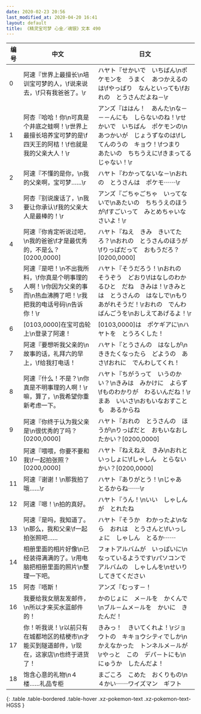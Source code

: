 ```yaml
---
date: 2020-02-23 20:56
last_modified_at: 2020-04-20 16:41
layout: default
title: 《精灵宝可梦 心金／魂银》文本 490
---
```

| 编号 | 中文 | 日文 |
| ---- | ---- | ---- |
| 0 | 阿速『世界上最擅长\n培训宝可梦的人，\f说来说去，\f只有我爸爸了。\r | ハヤト『せかいで　いちばん\nポケモンを　うまく　あつかえるのは\fやっぱり　なんといっても\fおれの　とうさんだよね－\r |
| 1 | 阿杏『哈哈！你\n可真是个井底之蛙啊！\r世界上最擅长培养宝可梦的是\f四天王的阿桔！\f也就是我的父亲大人！\r | アンズ『ははん！　あんた\nな－－－んにも　しらないのね！\rせかいで　いちばん　ポケモンの\nあつかいが　じょうずなのは\fしてんのうの　キョウ！\fつまり　あたいの　ちちうえに\fきまってるじゃない！\r |
| 2 | 阿速『不懂的是你，\n我的父亲啊，宝可梦……\r | ハヤト『わかってないな－\nおれの　とうさんは　ポケモ⋯⋯\r |
| 3 | 阿杏『别说废话了，\n我要让你承认\f我的父亲大人是最棒的！\r | アンズ『ごちゃごちゃ　いってないで\nあたいの　ちちうえのほうが\fすごいって　みとめちゃいなさいよ！\r |
| 4 | 阿速『你肯定听说过吧，\n我的爸爸\f才是最优秀的，不是么？[0200,0000] | ハヤト『ねえ　きみ　きいてたろ？\nおれの　とうさんのほうが\fりっぱだって　おもうだろ？[0200,0000] |
| 5 | 阿速『是吧！\n不出我所料，\f你真是个明事理的人啊！\r你因为父亲的事而\n热血沸腾了吧！\r我把我的电话号码\n告诉你！\r | ハヤト『そうだろう！\nおれの　そうぞう　どおり\fはなしのわかるひと　だね　きみは！\rきみとは　とうさんの　はなしで\nもりあがれそうだ！\rおれの　でんわばんごうを\nおしえてあげるよ！\r |
| 6 | [0103,0000]在宝可齿轮上\n登录了阿速！ | [0103,0000]は　ポケギアに\nハヤトを　とうろくした！ |
| 7 | 阿速『要想听我父亲的\n故事的话，礼拜六的早上，\f给我打电话！ | ハヤト『とうさんの　はなしが\nききたくなったら　どようの　あさ\fおれに　でんわしてくれ！ |
| 8 | 阿速『什么！不是？\n你真是不明事理的人啊！\r嘛，算了，\n我希望你重新考虑一下。 | ハヤト『ちがうって　いうのかい？\nきみは　みかけに　よらず\fものわかりが　わるいんだね！\rまあ　いいさ\nおもいなおすことも　あるからね |
| 9 | 阿速『你终于认为我父亲是\n很优秀的了吗？[0200,0000] | ハヤト『おれの　とうさんの　ほうが\nりっぱだと　おもいなおしたかい？[0200,0000] |
| 10 | 阿速『喂喂，你要不要和我\f一起拍张照？[0200,0000] | ハヤト『ねえねえ　きみ\nおれと　いっしょに\fしゃしん　とらないかい？[0200,0000] |
| 11 | 阿速『谢谢！\n那我拍了哦……\r | ハヤト『ありがとう！\nじゃあ　とるからね⋯⋯\r |
| 12 | 阿速『嗯！\n拍的真好。 | ハヤト『うん！\nいい　しゃしんが　とれたね |
| 13 | 阿速『是吗，我知道了。\n那么，我和父亲\f一起拍张照吧…… | ハヤト『そうか　わかったよ\nなら　おれは　とうさんと\fいっしょに　しゃしん　とるか⋯⋯ |
| 14 | 相册里面的相片好像\n已经装得满满的了。\r用电脑把相册里面的照片\n整理一下吧。 | フォトアルバムが　いっぱいに\nなっているようです\rパソコンで　アルバムの　しゃしんを\nせいり　してきてください |
| 15 | 阿杏『唔斯！ | アンズ『むっす－！ |
| 16 | 我要给我女朋友发邮件，\n所以才来买水蓝邮件的！ | かのじょに　メ－ルを　かくんで\nブル－ムメ－ルを　かいに　きたんだ！ |
| 17 | 你！听我说！\r以前只有在城都地区的桔梗市\n才能买到隧道邮件，\r现在，这家店\n也终于进货了！ | きみっ！　きいてくれよ！\rジョウトの　キキョウシティでしか\nかえなかった　トンネルメ－ルが\rやっと　この　デパ－トにも\nにゅうか　したんだよ！ |
| 18 | 饱含心意的礼物\n４楼……礼品专柜 | まごころ　こめた　おくりもの\n４かい⋯⋯ワイズマン　ギフト |
{: .table .table-bordered .table-hover .xz-pokemon-text .xz-pokemon-text-HGSS }